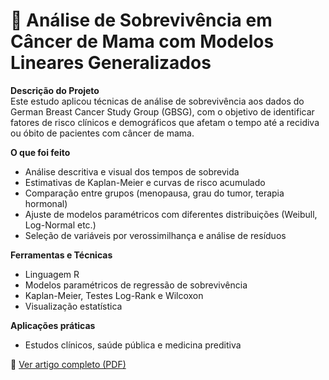 # 🧪 Análise de Sobrevivência em Câncer de Mama com Modelos Lineares Generalizados

**Descrição do Projeto**  
Este estudo aplicou técnicas de análise de sobrevivência aos dados do German Breast Cancer Study Group (GBSG), com o objetivo de identificar fatores de risco clínicos e demográficos que afetam o tempo até a recidiva ou óbito de pacientes com câncer de mama.

**O que foi feito**
- Análise descritiva e visual dos tempos de sobrevida
- Estimativas de Kaplan-Meier e curvas de risco acumulado
- Comparação entre grupos (menopausa, grau do tumor, terapia hormonal)
- Ajuste de modelos paramétricos com diferentes distribuições (Weibull, Log-Normal etc.)
- Seleção de variáveis por verossimilhança e análise de resíduos

**Ferramentas e Técnicas**
- Linguagem R
- Modelos paramétricos de regressão de sobrevivência
- Kaplan-Meier, Testes Log-Rank e Wilcoxon
- Visualização estatística

**Aplicações práticas**
- Estudos clínicos, saúde pública e medicina preditiva

📎 [Ver artigo completo (PDF)](./ArtigoSobrevivência.pdf)
